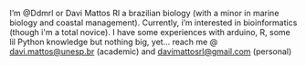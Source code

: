   I’m @Ddmrl or Davi Mattos Rl a brazilian biology (with a minor in marine biology and coastal management). 
Currently, i’m interested in bioinformatics (though i'm a total novice). I have some experiences with arduino, R, some lil Python knowledge but nothing big, yet... 
reach me @ davi.mattos@unesp.br (academic) and davimattosrl@gmail.com (personal) 


